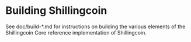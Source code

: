 Building Shillingcoin
================

See doc/build-*.md for instructions on building the various
elements of the Shillingcoin Core reference implementation of Shillingcoin.
